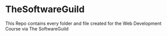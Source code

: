 # TheSoftwareGuild
This Repo contains every folder and file created for the Web Development Course via The SoftwareGuild
